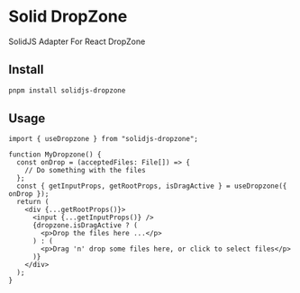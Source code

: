# Solid DropZone

SolidJS Adapter For React DropZone

## Install

```sh
pnpm install solidjs-dropzone
```

## Usage

```tsx
import { useDropzone } from "solidjs-dropzone";

function MyDropzone() {
  const onDrop = (acceptedFiles: File[]) => {
    // Do something with the files
  };
  const { getInputProps, getRootProps, isDragActive } = useDropzone({ onDrop });
  return (
    <div {...getRootProps()}>
      <input {...getInputProps()} />
      {dropzone.isDragActive ? (
        <p>Drop the files here ...</p>
      ) : (
        <p>Drag 'n' drop some files here, or click to select files</p>
      )}
    </div>
  );
}
```
